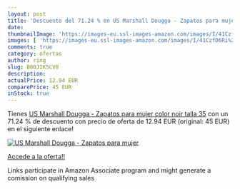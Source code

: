 ```yaml
---
layout: post
title: 'Descuento del 71.24 % en US Marshall Dougga - Zapatos para mujer '
date: 
thumbnailImage: 'https://images-eu.ssl-images-amazon.com/images/I/41CzfD6Ri%2BL._SL200_.jpg'
images: [ 'https://images-eu.ssl-images-amazon.com/images/I/41CzfD6Ri%2BL._SL200_.jpg' ]
comments: true
category: ofertas
author: ring
slug: B00JIK5CV0
description:
actualPrice: 12.94 EUR
comparePrice: 45 EUR
inStock: true
---
```


Tienes [US Marshall Dougga - Zapatos para mujer  color noir  talla 35](https://www.amazon.es/dp/B00JIK5CV0/?tag=tolees-21) con un 71.24 % de descuento con precio de oferta de 12.94 EUR (original: 45 EUR) en el siguiente enlace!

[![US Marshall Dougga - Zapatos para mujer ](https://images-eu.ssl-images-amazon.com/images/I/41CzfD6Ri%2BL._SL200_.jpg)](https://www.amazon.es/dp/B00JIK5CV0/?tag=tolees-21)

[Accede a la oferta!!](https://www.amazon.es/dp/B00JIK5CV0/?tag=tolees-21)

Links participate in Amazon Associate program and might generate a comission on qualifying sales


